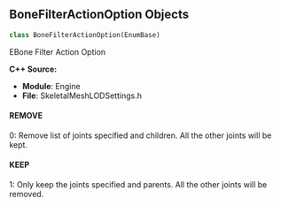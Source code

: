 ## BoneFilterActionOption Objects

```python
class BoneFilterActionOption(EnumBase)
```

EBone Filter Action Option

**C++ Source:**

- **Module**: Engine
- **File**: SkeletalMeshLODSettings.h

<a id="unreal.BoneFilterActionOption.REMOVE"></a>

#### REMOVE

0: Remove list of joints specified and children. All the other joints will be kept.

<a id="unreal.BoneFilterActionOption.KEEP"></a>

#### KEEP

1: Only keep the joints specified and parents. All the other joints will be removed.

<a id="unreal.MediaIOOutputType"></a>